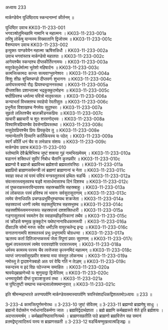 अध्यायः 233

मार्कण्डेयेन युधिष्ठिराय स्कन्दनाम्नां कीर्तनम् ॥

युधिष्ठिर उवाच 	KK03-11-233-001  
भगवञ्श्रोतुमिच्छामि नामानि च महात्मनः ।	KK03-11-233-001a  
तरिषु लोकेषु यान्यस्य विख्यातानि द्विजोत्तम ॥	KK03-11-233-001c  
वैशम्पायन उवाच 	KK03-11-233-002  
इत्युक्तः पाण्डवेयेन महात्मा ऋषिसन्निधौ ।	KK03-11-233-002a  
उवाच भगवांस्तत्र मार्कण्डेयो महातपाः ॥	KK03-11-233-002c  
आगेयश्चैव स्कन्दश्च दीप्तकीर्तिरनामयः ।	KK03-11-233-003a  
मयूरकेतुर्धर्मात्मा भूतेशो महिषार्दनः ॥	KK03-11-233-003c  
कामजित्कामदः कान्तः सत्यवाग्भुवनेश्वरः ।	KK03-11-233-004a  
शिशुः शीघ्रः शुचिश्चण्डो दीप्तवर्णः शुभाननः ॥	KK03-11-233-004c  
अमोघस्त्वनघो रौद्रः प्रियश्चन्द्राननस्तथा ।	KK03-11-233-005a  
दीप्तशक्तिः प्रशान्तात्मा भद्रकुक्कुटमोहनः ॥	KK03-11-233-005c  
षष्ठीप्रियश्च धर्मात्मा पवित्रो मातृवत्सलः ।	KK03-11-233-006a  
कन्याभर्ता विभक्तश्च स्वाहेयो रेवतीसुतः ॥	KK03-11-233-006c  
प्रभुर्नेता विशाखश्च नैगमेयः सुदुश्चरः ।	KK03-11-233-007a  
सुव्रतो ललितश्चैव बालक्रीडनकप्रियः ॥	KK03-11-233-007c  
खचारी ब्रह्मचारी च शूरः शरवणोद्भवः ।	KK03-11-233-008a  
विश्वामित्रप्रियश्चैव देवसेनाप्रियस्तथा ।	KK03-11-233-008c  
वासुदेवप्रियश्चैव प्रियः प्रियकृदेव तु ॥	KK03-11-233-008e  
नामान्येतानि दिव्यानि कार्तिकेयस्य यः पठेत् ।	KK03-11-233-009a  
स्वर्गं कीर्तिं धनं चैव स लभेन्नात्र संशयः ॥	KK03-11-233-009c  
मार्कण्डेय उवाच 	KK03-11-233-010  
स्तोष्यामि देवैर्ऋषिभिश्च जुष्टं शक्त्या गुहं नामभिरप्रमेयम् ।	KK03-11-233-010a  
षडाननं शक्तिधरं सुवीरं निबोध चैतानि कुरुप्रवीर ॥	KK03-11-233-010c  
ब्रह्मण्यो वै ब्रह्मजो ब्रह्मविच्च ब्रह्मेशयो ब्रह्मवतांवरिष्ठः ।	KK03-11-233-011a  
ब्रह्मप्रियो ब्राह्मणसर्वमन्त्री त्वं ब्रह्मणां ब्राह्मणानां च नेता ॥	KK03-11-233-011c  
स्वाहा स्वधा त्वं परमं पवित्रं मन्त्रस्तुतस्त्वं प्रथितः षडर्चिः ।	KK03-11-233-012a  
संवत्सरस्त्वमृतवश्च षड्वै मासार्धमासाश्च दिनं दिशश्च ॥	KK03-11-233-012c  
त्वं पुष्कराक्षस्त्वरविन्दवक्त्रः सहस्रचक्षोसि सहस्रबाहुः ।	KK03-11-233-013a  
त्वं लोकपालः परमं हविश्च त्वं भावनः सर्वसुरासुराणाम् ॥	KK03-11-233-013c  
त्वमेव सेनाधिपतिः प्रचण्डःप्रभुर्विभुश्चाप्यथ शक्रजेता ।	KK03-11-233-014a  
सहस्रपात्त्वं धरणी त्वमेव सहस्रतुष्टिश्च सहस्रभुक्च ॥	KK03-11-233-014c  
सहस्रशीर्षस्त्वमनन्तरूपः सहस्रपात्त्वं दशशक्तिधारी ।	KK03-11-233-015a  
गङ्गासुतस्त्वं स्वमतेन देव स्वाहामहीकृत्तिकानां तथैव ॥	KK03-11-233-015c  
त्वं क्रीडसे षण्मुख कुक्कुटेन यथेष्टनानाविधकामरूपी ।	KK03-11-233-016a  
दीक्षाऽसि सोमो मरुतः सदैव धर्मोऽसि वायुरचलेन्द्र इन्द्रः ॥	KK03-11-233-016c  
सनातनानामपि शाश्वतस्त्वं प्रभुः प्रभूणामपि चोग्रधन्वा ।	KK03-11-233-017a  
ऋतस्य कर्ता दितिजान्तकस्त्वं जेता रिपूणां प्रवरः सुराणाम् ॥	KK03-11-233-017c  
सूक्ष्मं तपस्तत्परमं त्वमेव परावरज्ञोसि परावरस्त्वम् ।	KK03-11-233-018a  
धर्मस्य कामस्य परस्य चैव त्वत्तेजसा कृत्स्नमिदं महात्मन् ॥	KK03-11-233-018c  
व्याप्तं जगत्सर्वसुरप्रवीर शक्त्या मया संस्तुत लोकनाथ ।	KK03-11-233-019a  
नमोस्तु ते द्वादशनेत्रबाहो अतः परं वेद्मि गतिं न तेऽहम् ॥	KK03-11-233-019c  
स्कन्दस्य य इदं विप्रः पठेज्जन्म समाहितः ।	KK03-11-233-020a  
श्रावयेद्ब्राह्मणेभ्यो यः शृणुयाद्वा द्विजेरितम् ॥	KK03-11-233-020c  
धनमायुर्यशो दीप्तं पुत्राञ्शत्रुजयं तथा ।	KK03-11-233-021a  
स पुष्टितुष्टी सम्प्राप्य स्कन्दसालोक्यमाप्नुयात् ॥	KK03-11-233-021c  

इति श्रीमन्महाभारते अरण्यपर्वणि मार्कण्डेयसमास्यापर्वणि त्रयस्त्रिंशदधिकद्विशततमोऽध्यायः ॥ 233 ॥

3-233-4 कामजित्पूर्णमनोरथः ॥ 3-233-10 जुष्टं सेवितम् ॥ 3-233-11 ब्रह्मण्यो ब्राह्मणेषु साधुः । ब्रह्मजो वेदोक्तेन गर्भाधानादिकर्मणा जातः । ब्रह्मविद्वेदार्थज्ञाता । ब्रह्मे ब्रह्मणि कर्मब्रह्मरूपे शेते इति ब्रह्मेशयः । अदन्तत्वमार्षम् । कर्मब्रह्मनिष्ठावानित्यर्थः । ब्राह्मणसव्रतीति पाठे ब्राह्मणो ब्रह्मवित्तेन सह समानं व्रतमद्वेष्टृत्वादिरूपं यस्य स ब्राह्मणसव्रती ॥ 3-233-12 षडर्चिःषण्मुखत्वात्षड्जिह्वः ॥
